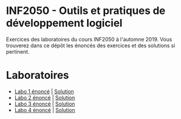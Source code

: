 # INF2050 - Outils et pratiques de développement logiciel
Exercices des laboratoires du cours INF2050 à l'automne 2019. Vous trouverez dans ce dépôt les énoncés des exercices et des solutions si pertinent. 

# Laboratoires
* [Labo 1 énoncé](https://github.com/jacquesberger/exemplesINF2050/blob/master/ateliers/git1/enonce.md) | [Solution](https://github.com/NouraDff/INF2050-Aut2019/tree/master/lab1)
* [Labo 2 énoncé](https://github.com/jacquesberger/exemplesINF2050/blob/master/ateliers/json-lib/enonce.md) | [Solution](https://github.com/NouraDff/INF2050-Aut2019/tree/master/lab2)
* [Labo 3 énoncé](https://github.com/jacquesberger/exemplesINF2050/blob/master/ateliers/junit/enonce.md) | [Solution](https://github.com/NouraDff/INF2050-Aut2019/tree/master/lab3)
* [Labo 4 énoncé](https://github.com/jacquesberger/exemplesINF2050/blob/master/ateliers/maven/enonce.md) | [Solution]()
